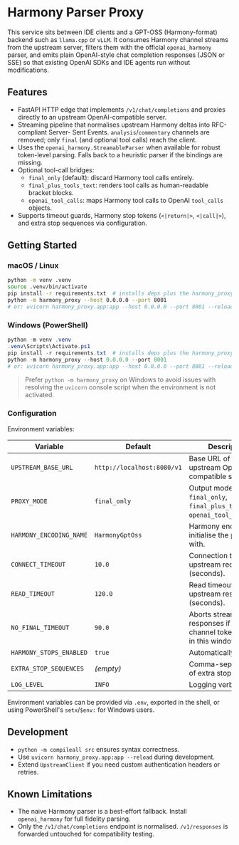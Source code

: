 # Harmony Parser Proxy

This service sits between IDE clients and a GPT-OSS (Harmony-format) backend such as
`llama.cpp` or `vLLM`. It consumes Harmony channel streams from the upstream server,
filters them with the official `openai_harmony` parser, and emits plain OpenAI-style
chat completion responses (JSON or SSE) so that existing OpenAI SDKs and IDE agents run
without modifications.

## Features

- FastAPI HTTP edge that implements `/v1/chat/completions` and proxies directly to an
  upstream OpenAI-compatible server.
- Streaming pipeline that normalises upstream Harmony deltas into RFC-compliant Server-
  Sent Events. `analysis`/`commentary` channels are removed; only `final` (and optional
  tool calls) reach the client.
- Uses the `openai_harmony.StreamableParser` when available for robust token-level
  parsing. Falls back to a heuristic parser if the bindings are missing.
- Optional tool-call bridges:
  - `final_only` (default): discard Harmony tool calls entirely.
  - `final_plus_tools_text`: renders tool calls as human-readable bracket blocks.
  - `openai_tool_calls`: maps Harmony tool calls to OpenAI `tool_calls` objects.
- Supports timeout guards, Harmony stop tokens (`<|return|>`, `<|call|>`), and extra
  stop sequences via configuration.

## Getting Started

### macOS / Linux

```bash
python -m venv .venv
source .venv/bin/activate
pip install -r requirements.txt  # installs deps plus the harmony_proxy package
python -m harmony_proxy --host 0.0.0.0 --port 8001
# or: uvicorn harmony_proxy.app:app --host 0.0.0.0 --port 8001 --reload
```

### Windows (PowerShell)

```powershell
python -m venv .venv
.venv\Scripts\Activate.ps1
pip install -r requirements.txt  # installs deps plus the harmony_proxy package
python -m harmony_proxy --host 0.0.0.0 --port 8001
# or: uvicorn harmony_proxy.app:app --host 0.0.0.0 --port 8001 --reload
```

> Prefer `python -m harmony_proxy` on Windows to avoid issues with resolving the `uvicorn` console script when the environment is not activated.

### Configuration

Environment variables:

| Variable | Default | Description |
| --- | --- | --- |
| `UPSTREAM_BASE_URL` | `http://localhost:8080/v1` | Base URL of the upstream OpenAI-compatible server. |
| `PROXY_MODE` | `final_only` | Output mode: `final_only`, `final_plus_tools_text`, `openai_tool_calls`. |
| `HARMONY_ENCODING_NAME` | `HarmonyGptOss` | Harmony encoding to initialise the parser with. |
| `CONNECT_TIMEOUT` | `10.0` | Connection timeout for upstream requests (seconds). |
| `READ_TIMEOUT` | `120.0` | Read timeout for upstream responses (seconds). |
| `NO_FINAL_TIMEOUT` | `90.0` | Aborts streaming responses if no `final` channel token is seen in this window. |
| `HARMONY_STOPS_ENABLED` | `true` | Automatically add `<|return|>` and `<|call|>` stop sequences. |
| `EXTRA_STOP_SEQUENCES` | *(empty)* | Comma-separated list of extra stop strings. |
| `LOG_LEVEL` | `INFO` | Logging verbosity. |

Environment variables can be provided via `.env`, exported in the shell, or using
PowerShell's `setx`/`$env:` for Windows users.

## Development

- `python -m compileall src` ensures syntax correctness.
- Use `uvicorn harmony_proxy.app:app --reload` during development.
- Extend `UpstreamClient` if you need custom authentication headers or retries.

## Known Limitations

- The naive Harmony parser is a best-effort fallback. Install `openai_harmony` for full
  fidelity parsing.
- Only the `/v1/chat/completions` endpoint is normalised. `/v1/responses` is forwarded
  untouched for compatibility testing.
